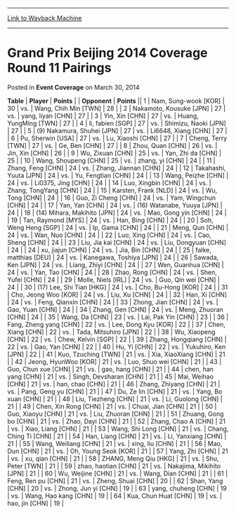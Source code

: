 
---
[Link to Wayback Machine](https://web.archive.org/web/20211026003539/https://magic.wizards.com/en/articles/archive/event-coverage/grand-prix-beijing-2014-coverage-round-11-pairings-2014-03-30)

[_metadata_:description]:- "TablePlayerPoints OpponentPoints 1Nam, Sung-wook [KOR] 30vs.Wang, Chih Min [TWN] 28 2Nakamoto, Kousuke [JPN] 27vs.yang, liyan [CHN] 27 3Yin, Xin [CHN] 27vs.Huang, YungMing [TWN] 27 4li, fabien [SGP] 27vs.Shimizu, Naoki [JPN] 27 5(9) Nakamura, Shuhei [JPN] 27vs.Li6648, Xiang [CHN] 27 6Pu, Sherwin [USA] 27vs.Lu, Xiaoshi [CHN] 27 7Cheng, Terry [TWN] 27vs.Ge, Ben [CHN] 27 8Zhou,"
[_metadata_:generator]:- "Drupal 7 (http://drupal.org)"
[_metadata_:node]:- "444896"
[_metadata_:publish_date]:- "2014-03-30"
[_metadata_:source]:- "div-main-content"
[_metadata_:title]:- "Grand Prix Beijing 2014 Coverage Round 11 Pairings"
[_metadata_:wayback_capture_timestamp]:- "2021-10-26 00:35:39"
[_metadata_:wayback_raw_url]:- "https://web.archive.org/web/20211026003539id_/https://magic.wizards.com/en/articles/archive/event-coverage/grand-prix-beijing-2014-coverage-round-11-pairings-2014-03-30"
[_metadata_:wayback_url]:- "https://magic.wizards.com/en/articles/archive/event-coverage/grand-prix-beijing-2014-coverage-round-11-pairings-2014-03-30"
---


Grand Prix Beijing 2014 Coverage Round 11 Pairings
==================================================



 Posted in **Event Coverage**
 on March 30, 2014 












 **Table** | **Player** | **Points** |  | **Opponent** | **Points** ||  1 | Nam, Sung-wook [KOR] |  30 | vs. | Wang, Chih Min [TWN] |  28 |
|  2 | Nakamoto, Kousuke [JPN] |  27 | vs. | yang, liyan [CHN] |  27 |
|  3 | Yin, Xin [CHN] |  27 | vs. | Huang, YungMing [TWN] |  27 |
|  4 | li, fabien [SGP] |  27 | vs. | Shimizu, Naoki [JPN] |  27 |
|  5 | (9) Nakamura, Shuhei [JPN] |  27 | vs. | Li6648, Xiang [CHN] |  27 |
|  6 | Pu, Sherwin [USA] |  27 | vs. | Lu, Xiaoshi [CHN] |  27 |
|  7 | Cheng, Terry [TWN] |  27 | vs. | Ge, Ben [CHN] |  27 |
|  8 | Zhou, Quan [CHN] |  26 | vs. | Jin, Xin [CHN] |  26 |
|  9 | Wu, Zixuan [CHN] |  25 | vs. | Yan, Zhi da [CHN] |  25 |
|  10 | Wang, Shoupeng [CHN] |  25 | vs. | zhang, yi [CHN] |  24 |
|  11 | Zhang, Feng [CHN] |  24 | vs. | Zhang, Jiannan [CHN] |  24 |
|  12 | Takahashi, Yuuta [JPN] |  24 | vs. | Yu, Fengtian [CHN] |  24 |
|  13 | Wang, Peizhe [CHN] |  24 | vs. | Li0375, Jing [CHN] |  24 |
|  14 | Luo, Xingbin [CHN] |  24 | vs. | Zhang, TongYang [CHN] |  24 |
|  15 | Karsten, Frank [NLD] |  24 | vs. | Wu, Tong [CHN] |  24 |
|  16 | Guo, Zi Cheng [CHN] |  24 | vs. | Yam, Wingchun [CHN] |  24 |
|  17 | Yan, Yan [CHN] |  24 | vs. | (16) Watanabe, Yuuya [JPN] |  24 |
|  18 | (14) Mihara, Makihito [JPN] |  24 | vs. | Mao, Gong yin [CHN] |  24 |
|  19 | Tan, Raymond [MYS] |  24 | vs. | Han, Bing [CHN] |  24 |
|  20 | Soh, Weng Heng [SGP] |  24 | vs. | Ip, Gama [CHN] |  24 |
|  21 | Meng, Qun [CHN] |  24 | vs. | Wan, Nuo [CHN] |  24 |
|  22 | Luo, Xing [CHN] |  24 | vs. | Cao, Sheng [CHN] |  24 |
|  23 | Liu, Jia kai [CHN] |  24 | vs. | Liu, Dongyuan [CHN] |  24 |
|  24 | xu, jiajun [CHN] |  24 | vs. | Jia, Bin [CHN] |  24 |
|  25 | falke, matthias [DEU] |  24 | vs. | Kanegawa, Toshiya [JPN] |  24 |
|  26 | Sawada, Ken [JPN] |  24 | vs. | Liang, Zhiyi [CHN] |  24 |
|  27 | Wen, Guanhua [CHN] |  24 | vs. | Yan, Tao [CHN] |  24 |
|  28 | Zhao, Rong [CHN] |  24 | vs. | Shen, Yufei [CHN] |  24 |
|  29 | Molle, Niels [IRL] |  24 | vs. | Guo, Qin wei [CHN] |  24 |
|  30 | (17) Lee, Shi Tian [HKG] |  24 | vs. | Cho, Bu-Hong [KOR] |  24 |
|  31 | Cho, Jeong Woo [KOR] |  24 | vs. | Liu, Xu [CHN] |  24 |
|  32 | Han, Xi [CHN] |  24 | vs. | Feng, Qianxin [CHN] |  24 |
|  33 | Zhong, Jian [CHN] |  24 | vs. | Gao, Yuan [CHN] |  24 |
|  34 | Zhang, Gen [CHN] |  24 | vs. | Meng, Zhuoran [CHN] |  24 |
|  35 | Wang, Da [CHN] |  23 | vs. | Lai, Pak Yin [CHN] |  23 |
|  36 | Fang, Zheng yang [CHN] |  22 | vs. | Lee, Dong Kyu [KOR] |  22 |
|  37 | Chen, Xiang [CHN] |  22 | vs. | Tada, Mitsuhiro [JPN] |  22 |
|  38 | Wu, Xiaopeng [CHN] |  22 | vs. | Chew, Kelvin [SGP] |  22 |
|  39 | Zhang, Hongqiang [CHN] |  22 | vs. | Gao, Yan [CHN] |  22 |
|  40 | Hu, Yi [CHN] |  22 | vs. | Yukuhiro, Ken [JPN] |  22 |
|  41 | Kuo, Tzuching [TWN] |  21 | vs. | Xia, XiaoXiang [CHN] |  21 |
|  42 | Jeong, HyunWoo [KOR] |  21 | vs. | Luo, Shuo wei [CHN] |  21 |
|  43 | Guo, Chun xue [CHN] |  21 | vs. | gao, hang [CHN] |  21 |
|  44 | chen, han yang [CHN] |  21 | vs. | Singh, Devsharan [CHN] |  21 |
|  45 | Mai, Weihao [CHN] |  21 | vs. | han, chao [CHN] |  21 |
|  46 | Zhang, Zhiyang [CHN] |  21 | vs. | Pang, Geng yu [CHN] |  21 |
|  47 | Du, Ze lin [CHN] |  21 | vs. | Yang, Bo xuan [CHN] |  21 |
|  48 | Liu, Tiezheng [CHN] |  21 | vs. | Li, Guolong [CHN] |  21 |
|  49 | Chen, Xin Rong [CHN] |  21 | vs. | Chuai, Jian [CHN] |  21 |
|  50 | Guo, Xiaoyu [CHN] |  21 | vs. | Liu, Zhuoran [CHN] |  21 |
|  51 | Zhuang, Gong bo [CHN] |  21 | vs. | Zhao, Dayi [CHN] |  21 |
|  52 | Zhang, Chao A [CHN] |  21 | vs. | Xiao, Liang [CHN] |  21 |
|  53 | Wang, Shi Long [CHN] |  21 | vs. | Chang, Ching Ti [CHN] |  21 |
|  54 | Han, Liang [CHN] |  21 | vs. | Li, Yanxiang [CHN] |  21 |
|  55 | Wang, Weiliang [CHN] |  21 | vs. | xing, liu [CHN] |  21 |
|  56 | Mao, Dun [CHN] |  21 | vs. | Oh, Young Seok [KOR] |  21 |
|  57 | Yang, Zhi [CHN] |  21 | vs. | xu, qian [CHN] |  21 |
|  58 | ZHANG, Meng Qiu [HKG] |  21 | vs. | Shu, Peter [TWN] |  21 |
|  59 | zhao, haotian [CHN] |  21 | vs. | Nakajima, Mikihito [JPN] |  21 |
|  60 | Wu, Weijine [CHN] |  21 | vs. | Wang, Dian [CHN] |  21 |
|  61 | Feng, Ren pu [CHN] |  21 | vs. | Zheng, Shuai [CHN] |  20 |
|  62 | Shan, Yang [CHN] |  20 | vs. | Zhong, Jun yi [CHN] |  19 |
|  63 | yang, chuheng [CHN] |  19 | vs. | Wang, Hao kang [CHN] |  19 |
|  64 | Kua, Chun Huat [CHN] |  19 | vs. | hao, jin [CHN] |  19 |







